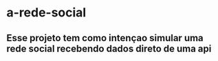 # a-rede-social
## Esse projeto tem como intençao simular uma rede social recebendo dados direto de uma api  
